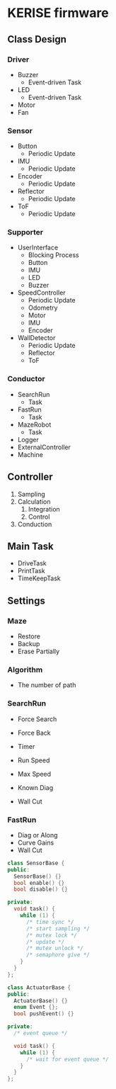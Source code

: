 # KERISE firmware

## Class Design

### Driver

- Buzzer
  - Event-driven Task
- LED
  - Event-driven Task
- Motor
- Fan

### Sensor

- Button
  - Periodic Update
- IMU
  - Periodic Update
- Encoder
  - Periodic Update
- Reflector
  - Periodic Update
- ToF
  - Periodic Update

### Supporter

- UserInterface
  - Blocking Process
  - Button
  - IMU
  - LED
  - Buzzer
- SpeedController
  - Periodic Update
  - Odometry
  - Motor
  - IMU
  - Encoder
- WallDetector
  - Periodic Update
  - Reflector
  - ToF

### Conductor

- SearchRun
  - Task
- FastRun
  - Task
- MazeRobot
  - Task
- Logger
- ExternalController
- Machine

## Controller

1. Sampling
2. Calculation
    1. Integration
    2. Control
3. Conduction

## Main Task

- DriveTask
- PrintTask
- TimeKeepTask

## Settings

### Maze

- Restore
- Backup
- Erase Partially

### Algorithm

- The number of path

### SearchRun

- Force Search
- Force Back
- Timer

- Run Speed
- Max Speed
- Known Diag
- Wall Cut

### FastRun

- Diag or Along
- Curve Gains
- Wall Cut

```cpp
class SensorBase {
public:
  SensorBase() {}
  bool enable() {}
  bool disable() {}

private:
  void task() {
    while (1) {
      /* time sync */
      /* start sampling */
      /* mutex lock */
      /* update */
      /* mutex unlock */
      /* semaphore give */
    }
  }
};

class ActuatorBase {
public:
  ActuatorBase() {}
  enum Event {};
  bool pushEvent() {}

private:
  /* event queue */

  void task() {
    while (1) {
      /* wait for event queue */
    }
  }
};

```
